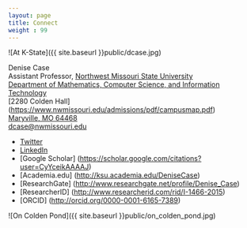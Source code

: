 ```yaml
---
layout: page
title: Connect
weight : 99
---
```


![At K-State]({{ site.baseurl }}public/dcase.jpg)

Denise Case  
Assistant Professor, [Northwest Missouri State University](http://www.nwmissouri.edu/)  
[Department of Mathematics, Computer Science, and Information Technology](http://www.nwmissouri.edu/mathcsis/index.htm)  
[2280 Colden Hall] (https://www.nwmissouri.edu/admissions/pdf/campusmap.pdf)   
[Maryville, MO 64468](https://www.google.com/maps/place/Colden+Hall,+University+Dr,+Maryville,+MO+64468/data=!4m2!3m1!1s0x87eac542da7f4237:0x9d88212f0c06e277?sa=X&ei=9A-OVcLwIJHUgwSjpIHoAQ&ved=0CB0Q8gEwAA)      
[dcase@nwmissouri.edu](mailto:dcase@nwmissouri.edu)  

*  [Twitter](https://twitter.com/professor_case) 
*  [LinkedIn](https://www.linkedin.com/in/denisecase)  
*  [Google Scholar] (https://scholar.google.com/citations?user=CyYceikAAAAJ)
*  [Academia.edu] (http://ksu.academia.edu/DeniseCase)
*  [ResearchGate] (http://www.researchgate.net/profile/Denise_Case)
*  [ResearcherID] (http://www.researcherid.com/rid/I-1466-2015)
*  [ORCID] (http://orcid.org/0000-0001-6165-7389)

![On Colden Pond]({{ site.baseurl }}public/on_colden_pond.jpg)





